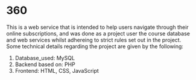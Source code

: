 # 360

This is a web service that is intended to help users navigate through their online subscriptions, and was done as a project user the course database and web services whilst
adhereing to strict rules set out in the project. 
Some technical details regarding the project are given by the following:
1. Database_used: MySQL
2. Backend based on: PHP
3. Frontend: HTML, CSS, JavaScript
